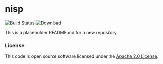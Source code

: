 
# nisp

[![Build Status](https://travis-ci.org/hmrc/nisp.svg?branch=master)](https://travis-ci.org/hmrc/nisp) [ ![Download](https://api.bintray.com/packages/hmrc/releases/nisp/images/download.svg) ](https://bintray.com/hmrc/releases/nisp/_latestVersion)

This is a placeholder README.md for a new repository

### License

This code is open source software licensed under the [Apache 2.0 License]("http://www.apache.org/licenses/LICENSE-2.0.html").
    
